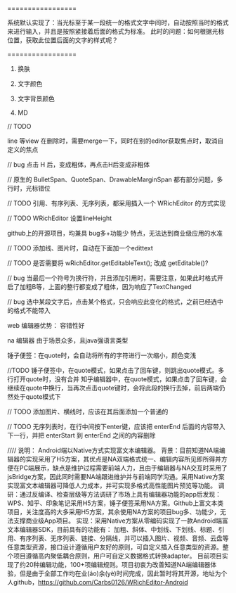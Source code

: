 =================

系统默认实现了：当光标至于某一段统一的格式文字中间时，自动按照当时的格式来进行输入，并且是按照紧接着后面的格式为标准。
此时的问题：如何根据光标位置，获取此位置后面的文字的样式呢？

=================

1. 换肤

2. 文字颜色

3. 文字背景颜色

4. MD


// TODO 

line 等view 在删除时，需要merge一下，同时在别的editor获取焦点时，取消自定义的焦点


// bug 点击 H 后，变成粗体，再点击H后变成非粗体

// 原生的 BulletSpan、QuoteSpan、DrawableMarginSpan 都有部分问题，多行时，光标错位

// TODO 引用、有序列表、无序列表，都采用插入一个 WRichEditor 的方式实现

// TODO WRichEditor  设置lineHeight


github上的开源项目，均兼具 bug多+功能少 特点，无法达到商业级应用的水准


// TODO
添加线、图片时，自动在下面加一个edittext

// TODO
是否需要将 wRichEditor.getEditableText();  改成 getEditable()?

// bug
当最后一个符号为换行符，并且添加引用时，需要注意，如果此时格式开启了加粗B等，上面的整行都变成了粗体，因为响应了TextChanged

// bug
选中某段文字后，点击某个格式，只会响应此变化的格式，之前已经选中的格式不能带入


web 编辑器优势：
容错性好

na 编辑器 由于场景众多，且java强语言类型

锤子便签：在quote时，会自动将所有的字符进行一次缩小，颜色变浅


//TODO
锤子便签中，在quote模式，如果点击了回车键，则跳出quote模式。多行打开quote时，没有合并
知乎编辑器中，在quote模式，如果点击了回车键，会继续在quote中换行，当再次点击quote键时，会将此段的换行去掉，前后两端仍然处于quote模式下

// TODO 
添加图片、横线时，应该在其后面添加一个普通的


// TODO 
无序列表时，在行中间按下enter键，应该把 enterEnd 后面的内容带入下一行，并把 enterStart 到 enterEnd 之间的内容删除


//// 说明：
Android端以Native方式实现富文本编辑器。
背景：目前知道NA端编辑器的实现采用了H5方案，其优点是NA双端格式统一、编辑内容所见即所得并方便在PC端展示，缺点是维护过程需要前端人力，且由于编辑器与NA交互时采用了jsBridge方案，因此同时需要NA端跟进维护并与前端同学沟通。采用Native方案实现富文本编辑器可降低人力成本，并可实现多格式高性能图片预览等功能。
调研：通过反编译、检查层级等方法调研了市场上具有编辑器功能的app后发现：WPS、知乎、印象笔记采用H5方案，锤子便签采用NA方案。Github上富文本类项目，关注度高的大多采用H5方案，其余使用NA方案的项目bug多、功能少，无法支撑商业级App项目。
实现：采用Native方案从零编码实现了一款Android端富文本编辑器SDK，目前具有的功能有：
加粗、斜体、中划线、下划线、标题、引用、有序列表、无序列表、链接、分隔线，并可以插入图片、视频、音频、云盘等任意类型资源，接口设计遵循用户友好的原则，可自定义插入任意类型的资源。整个项目遵循高内聚低耦合原则，用户可自定义数据格式转换adapter。
目前项目实现了约20种编辑功能，100+项编辑规则。项目初衷为改善知道NA端编辑器体验，但是由于全部工作均在业(áo)余(yè)时间完成，因此暂时将其开源，地址为个人github，https://github.com/Carbs0126/WRichEditor-Android 